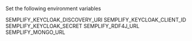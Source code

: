 Set the following environment variables

SEMPLIFY_KEYCLOAK_DISCOVERY_URI
SEMPLIFY_KEYCLOAK_CLIENT_ID
SEMPLIFY_KEYCLOAK_SECRET
SEMPLIFY_RDF4J_URL
SEMPLIFY_MONGO_URL